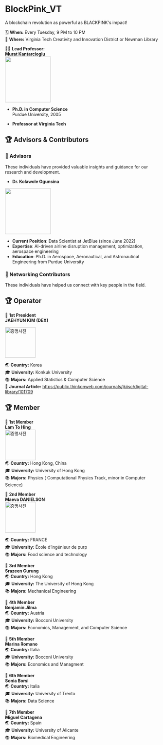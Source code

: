 # BlockPink_VT
A blockchain revolution as powerful as BLACKPINK's impact!

🗓️ **When:** Every Tuesday, 9 PM to 10 PM  
📍 **Where:** Virginia Tech Creativity and Innovation District or Newman Library  

👨‍🏫 **Lead Professor:**  
**Murat Kantarcioglu**  
<img src="https://github.com/user-attachments/assets/b323516d-c3dc-46ef-a4b9-e6aeafec70e6" width="150">  

- **Ph.D. in Computer Science**  
  Purdue University, 2005  

- **Professor at Virginia Tech**  


## 🏆 Advisors & Contributors

### 🔹 Advisors
These individuals have provided valuable insights and guidance for our research and development.

- **Dr. Kolawole Ogunsina**
<img src="https://github.com/user-attachments/assets/9a131732-a9eb-4700-928b-6a0eed35a3eb" width="150">  

  - **Current Position**: Data Scientist at JetBlue (since June 2022)  
  - **Expertise**: AI-driven airline disruption management, optimization, aerospace engineering  
  - **Education**: Ph.D. in Aerospace, Aeronautical, and Astronautical Engineering from Purdue University  

### 🔹 Networking Contributors
These individuals have helped us connect with key people in the field.


## 🏆 Operator
🚀 **1st President**  
**JAEHYUN KIM (DEX)**  

<img src="https://github.com/user-attachments/assets/ac59959f-228c-4370-9793-283db9cc3b45" alt="증명사진" width="100px" height="auto" />  




🌏 **Country:** Korea  
🎓 **University:** Konkuk University  
📚 **Majors:** Applied Statistics & Computer Science  
📄 **Journal Article:** https://public.thinkonweb.com/journals/jkiisc/digital-library/101709  


## 🏆 Member

💫 **1st Member**  
**Lam To Hing**  
 <img src="https://github.com/user-attachments/assets/31829436-01ae-4483-a977-6d98700ffbf4"  alt="증명사진" width="100px" height="auto" />  
🌏 **Country:** Hong Kong, China  
🎓 **University:** University of Hong Kong    
📚 **Majors:** Physics ( Computational Physics Track, minor in Computer Science)  


  
💫 **2nd Member**  
**Maeva DANIELSON**  
<img src="https://github.com/user-attachments/assets/37c80e32-6ba3-4089-b732-490251a056fa" alt="증명사진" width="100px" height="auto" />

🌏 **Country:** FRANCE  
🎓 **University:** École d’ingénieur de purp  
📚 **Majors:** Food science and technology  


  
💫 **3rd Member**  
**Srazeen Gurung**  
🌏 **Country:** Hong Kong  
🎓 **University:** The University of Hong Kong  
📚 **Majors:** Mechanical Engineering  


💫 **4th Member**  
**Benjamin Jilma**  
🌏 **Country:** Austria  
🎓 **University:** Bocconi University  
📚 **Majors:** Economics, Management, and Computer Science 


💫 **5th Member**  
**Marina Romano**  
🌏 **Country:** Italia  
🎓 **University:** Bocconi University  
📚 **Majors:** Economics and Managment  


💫 **6th Member**  
**Sonia Borsi**  
🌏 **Country:** Italia  
🎓 **University:** University of Trento  
📚 **Majors:** Data Science  

💫 **7th Member**  
**Miguel Cartagena**  
🌏 **Country:** Spain  
🎓 **University:** University of Alicante  
📚 **Majors:** Biomedical Engineering  
